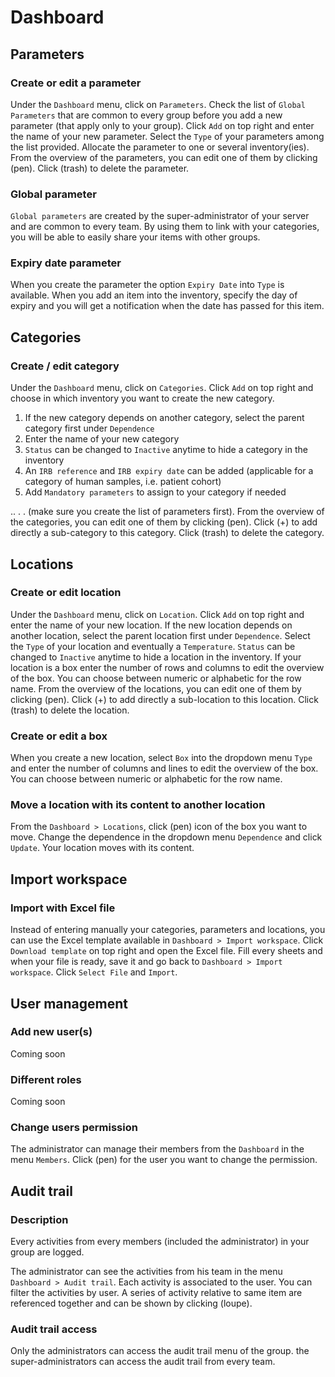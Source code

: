 # Dashboard

## Parameters

### Create or edit a parameter

Under the `Dashboard` menu, click on `Parameters`.
Check the list of `Global Parameters` that are common to every group before you add a new parameter (that apply only to your group).
Click `Add` on top right and enter the name of your new parameter.
Select the `Type` of your parameters among the list provided.
Allocate the parameter to one or several inventory(ies).
From the overview of the parameters, you can edit one of them by clicking (pen).
Click (trash) to delete the parameter.

### Global parameter

`Global parameters` are created by the super-administrator of your server and are common to every team. By using them to link with your categories, you will be able to easily share your items with other groups.

### Expiry date parameter

When you create the parameter the option `Expiry Date` into `Type` is available.
When you add an item into the inventory, specify the day of expiry and you will get a notification when the date has passed for this item.

## Categories

### Create / edit category

Under the `Dashboard` menu, click on `Categories`. Click `Add` on top right and choose in which inventory you want to create the new category.

1. If the new category depends on another category, select the parent category first under `Dependence`
2. Enter the name of your new category
3. `Status` can be changed to `Inactive` anytime to hide a category in the inventory
4. An `IRB reference` and `IRB expiry date` can be added \(applicable for a category of human samples, i.e. patient cohort\)
5. Add `Mandatory parameters` to assign to your category if needed

.. . .  \(make sure you create the list of parameters first\). From the overview of the categories, you can edit one of them by clicking \(pen\). Click \(+\) to add directly a sub-category to this category. Click \(trash\) to delete the category.

## Locations

### Create or edit location

Under the `Dashboard` menu, click on `Location`. Click `Add` on top right and enter the name of your new location. If the new location depends on another location, select the parent location first under `Dependence`. Select the `Type` of your location and eventually a `Temperature`.
`Status` can be changed to `Inactive` anytime to hide a location in the inventory.
If your location is a box enter the number of rows and columns to edit the overview of the box. You can choose between numeric or alphabetic for the row name.
From the overview of the locations, you can edit one of them by clicking (pen).
Click (+) to add directly a sub-location to this location.
Click (trash) to delete the location.

### Create or edit a box

When you create a new location, select `Box` into the dropdown menu `Type` and enter the number of columns and lines to edit the overview of the box. You can choose between numeric or alphabetic for the row name.

### Move a location with its content to another location

From the `Dashboard > Locations`, click (pen) icon of the box you want to move. Change the dependence in the dropdown menu `Dependence` and click `Update`.
Your location moves with its content.


## Import workspace

### Import with Excel file

Instead of entering manually your categories, parameters and locations, you can use the Excel template available in `Dashboard > Import workspace`.
Click `Download template` on top right and open the Excel file.
Fill every sheets and when your file is ready, save it and go back to `Dashboard > Import workspace`. Click `Select File` and `Import`.

## User management

### Add new user(s)

Coming soon

### Different roles

Coming soon

### Change users permission

The administrator can manage their members from the `Dashboard` in the menu `Members`. Click (pen) for the user you want to change the permission.


## Audit trail

### Description

Every activities from every members (included the administrator) in your group are logged.

The administrator can see the activities from his team in the menu `Dashboard > Audit trail`. Each activity is associated to the user. You can filter the activities by user.
A series of activity relative to same item are referenced together and can be shown by clicking (loupe).

### Audit trail access

Only the administrators can access the audit trail menu of the group. the super-administrators can access the audit trail from every team.
